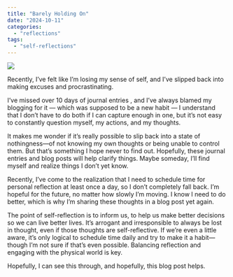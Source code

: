 ```yaml
---
title: "Barely Holding On"
date: "2024-10-11"
categories: 
  - "reflections"
tags: 
  - "self-reflections"
---
```


![](https://dmuolhoi.wordpress.com/wp-content/uploads/2024/10/img-20241011-wa00163758567601252656474.jpg?w=1024)

Recently, I’ve felt like I’m losing my sense of self, and I’ve slipped back into making excuses and procrastinating.

I’ve missed over 10 days of journal entries , and I’ve always blamed my blogging for it — which was supposed to be a new habit — I understand that I don’t have to do both if I can capture enough in one, but it’s not easy to constantly question myself, my actions, and my thoughts.

It makes me wonder if it’s really possible to slip back into a state of nothingness—of not knowing my own thoughts or being unable to control them. But that’s something I hope never to find out. Hopefully, these journal entries and blog posts will help clarify things. Maybe someday, I’ll find myself and realize things I don’t yet know.

Recently, I’ve come to the realization that I need to schedule time for personal reflection at least once a day, so I don’t completely fall back. I’m hopeful for the future, no matter how slowly I’m moving. I know I need to do better, which is why I’m sharing these thoughts in a blog post yet again.

The point of self-reflection is to inform us, to help us make better decisions so we can live better lives. It’s arrogant and irresponsible to always be lost in thought, even if those thoughts are self-reflective. If we’re even a little aware, it’s only logical to schedule time daily and try to make it a habit—though I’m not sure if that’s even possible. Balancing reflection and engaging with the physical world is key.

Hopefully, I can see this through, and hopefully, this blog post helps.
